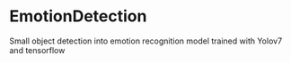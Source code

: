 # EmotionDetection
Small object detection into emotion recognition model trained with Yolov7 and tensorflow
